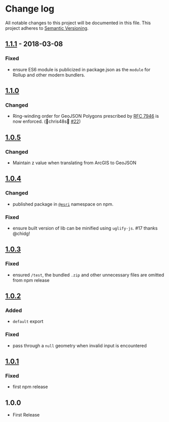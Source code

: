 # Change log

All notable changes to this project will be documented in this file.
This project adheres to [Semantic Versioning](http://semver.org/).

## [1.1.1] - 2018-03-08

### Fixed

* ensure ES6 module is publicized in package.json as the `module` for Rollup and other modern bundlers.

## [1.1.0]

### Changed

* Ring-winding order for GeoJSON Polygons prescribed by [RFC 7946](https://tools.ietf.org/html/rfc7946#section-3.1.6) is now enforced. (🙏chris48s🙏 [#22](https://github.com/Esri/arcgis-to-geojson-utils/pull/22))

## [1.0.5]

### Changed

* Maintain z value when translating from ArcGIS to GeoJSON

## [1.0.4]

### Changed

* published package in [`@esri`](https://www.npmjs.com/org/esri) namespace on npm.

### Fixed

* ensure built version of lib can be minified using `uglify-js`. #17 thanks @chidg!

## [1.0.3]

### Fixed

* ensured `/test`, the bundled `.zip` and other unnecessary files are omitted from npm release

## [1.0.2]

### Added

* `default` export

### Fixed

* pass through a `null` geometry when invalid input is encountered

## [1.0.1]

### Fixed

* first npm release

## 1.0.0
* First Release

[Unreleased]: https://github.com/Esri/arcgis-to-geojson-utils/compare/v1.1.1...HEAD
[1.1.1]: https://github.com/Esri/arcgis-to-geojson-utils/compare/v1.1.0...v1.1.1
[1.1.0]: https://github.com/Esri/arcgis-to-geojson-utils/compare/v1.0.5...v1.1.0
[1.0.5]: https://github.com/Esri/arcgis-to-geojson-utils/compare/v1.0.4...v1.0.5
[1.0.4]: https://github.com/Esri/arcgis-to-geojson-utils/compare/v1.0.3...v1.0.4
[1.0.3]: https://github.com/Esri/arcgis-to-geojson-utils/compare/v1.0.2...v1.0.3
[1.0.2]: https://github.com/Esri/arcgis-to-geojson-utils/compare/v1.0.1...v1.0.2
[1.0.1]: https://github.com/Esri/arcgis-to-geojson-utils/compare/v1.0.0...v1.0.1
